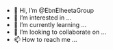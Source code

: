 - 👋 Hi, I’m @EbnElheetaGroup
- 👀 I’m interested in ...
- 🌱 I’m currently learning ...
- 💞️ I’m looking to collaborate on ...
- 📫 How to reach me ...

<!---
EbnElheetaGroup/EbnElheetaGroup is a ✨ special ✨ repository because its `README.md` (this file) appears on your GitHub profile.
You can click the Preview link to take a look at your changes.
--->
